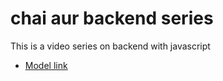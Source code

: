 # chai aur backend series
This is a video series on backend with javascript 
- [Model link](https://app.eraser.io/workspace/YtPqZ1VogxGy1jzIDkzj?origin=share)